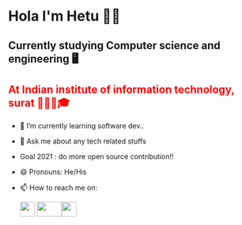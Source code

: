 # Hola I'm Hetu 👋🤘
<h2>Currently studying Computer science and engineering 🖥️</h2>
<h2 style="color:red;">At Indian institute of information technology, surat 👨🏻‍🎓🎓</h2>


- 🌱 I’m currently learning software dev..
- 💬 Ask me about any tech related stuffs
- Goal 2021 : do more open source contribution!!
- 😄 Pronouns: He/His
- 📫 How to reach me on: 


   <a href="https://twitter.com/PatelHetu13/with_replies?s=08" width><img src="https://user-images.githubusercontent.com/81302882/119007417-d42b7d00-b9ae-11eb-9496-657c8fc3211b.png"
                                                                       width="30" height="30"></a>  <a href="https://www.facebook.com/patel.hetu.1401/"><img src="https://user-images.githubusercontent.com/81302882/119007908-4b611100-b9af-11eb-999b-416181f8c672.png" width="50" height="30"></img></a><a href="https://www.linkedin.com/in/hetu-patel-b96479202/"><img src="https://user-images.githubusercontent.com/81302882/119008439-caeee000-b9af-11eb-8b77-badf848bf142.png" width = "30" height = "30"></img></a>

